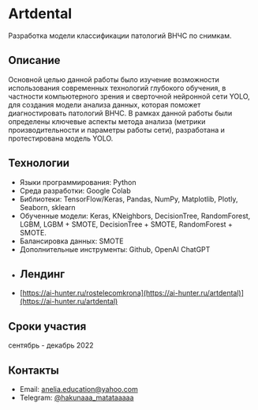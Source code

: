 # Artdental
Разработка модели классификации патологий ВНЧС по снимкам.
## Описание
Основной целью данной работы было изучение возможности использования современных технологий глубокого обучения, в частности компьютерного зрения и сверточной нейронной сети YOLO, для создания модели анализа данных, которая поможет диагностировать  патологий ВНЧС.
В рамках данной работы были определены ключевые аспекты метода анализа (метрики производительности и параметры работы сети), разработана и протестирована модель YOLO.
## Технологии
- Языки программирования:  Python
- Среда разработки: Google Colab
- Библиотеки: TensorFlow/Keras, Pandas, NumPy, Matplotlib, Plotly, Seaborn, sklearn
- Обученные модели: Keras, KNeighbors, DecisionTree, RandomForest, LGBM, LGBM + SMOTE, DecisionTree + SMOTE, RandomForest + SMOTE.
- Балансировка данных: SMOTE
- Дополнительные инструменты: Github, OpenAI ChatGPT
- ## Лендинг
- [https://ai-hunter.ru/rostelecomkrona](https://ai-hunter.ru/artdental)](https://ai-hunter.ru/artdental)
## Сроки участия
  сентябрь - декабрь 2022
## Контакты
- Email: anelia.education@yahoo.com
- Telegram: [@hakunaaa_matataaaaa](https://t.me/hakunaaa_matataaaaa)

